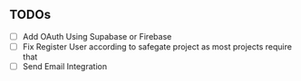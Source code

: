 ## TODOs
- [ ] Add OAuth Using Supabase or Firebase
- [ ] Fix Register User according to safegate project as most projects require that 
- [ ] Send Email Integration
